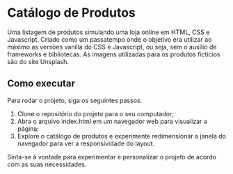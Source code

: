 # Catálogo de Produtos

Uma listagem de produtos simulando uma loja online em HTML, CSS e Javascript. Criado como um passatempo onde o objetivo era utilizar ao máximo as versões vanilla do CSS e Javascript, ou seja, sem o auxílio de frameworks e bibliotecas.
As imagens utilizadas para os produtos fictícios são do site Unsplash.
## Como executar
Para rodar o projeto, siga os seguintes passos:

1. Clone o repositório do projeto para o seu computador;
2. Abra o arquivo index.html em um navegador web para visualizar a página;
3. Explore o catálogo de produtos e experimente redimensionar a janela do navegador para ver a responsividade do layout.

Sinta-se à vontade para experimentar e personalizar o projeto de acordo com as suas necessidades.
